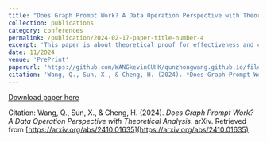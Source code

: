 ```yaml
---
title: "Does Graph Prompt Work? A Data Operation Perspective with Theoretical Analysis"
collection: publications
category: conferences
permalink: /publication/2024-02-17-paper-title-number-4
excerpt: 'This paper is about theoretical proof for effectiveness and capability limits of graph prompt learning.'
date: 11/2024
venue: 'PrePrint'
paperurl: 'https://github.com/WANGkevinCUHK/qunzhongwang.github.io/files/ICLR_2025_Prompt_on_Data_Operation_Level.pdf'
citation: 'Wang, Q., Sun, X., & Cheng, H. (2024). *Does Graph Prompt Work? A Data Operation Perspective with Theoretical Analysis*. arXiv. Retrieved from [https://arxiv.org/abs/2410.01635](https://arxiv.org/abs/2410.01635)'
---
```


[Download paper here](https://github.com/WANGkevinCUHK/qunzhongwang.github.io/files/ICLR_2025_Prompt_on_Data_Operation_Level.pdf)

Citation: Wang, Q., Sun, X., & Cheng, H. (2024). *Does Graph Prompt Work? A Data Operation Perspective with Theoretical Analysis*. arXiv. Retrieved from [https://arxiv.org/abs/2410.01635](https://arxiv.org/abs/2410.01635)

